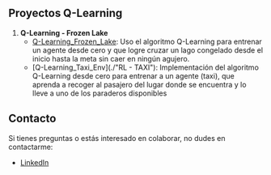 ## Proyectos Q-Learning

1. **Q-Learning - Frozen Lake**
   - [Q-Learning_Frozen_Lake](./RL-FROZEN_LAKE): Uso el algoritmo Q-Learning para entrenar un agente desde cero y que logre cruzar un lago congelado desde el inicio hasta la meta sin caer en ningún agujero.
   - [Q-Learning_Taxi_Env](./"RL - TAXI"): Implementación del algoritmo Q-Learning desde cero para entrenar a un agente (taxi), que aprenda a recoger al pasajero del lugar donde se encuentra y lo lleve a uno de los paraderos disponibles 
   
## Contacto

Si tienes preguntas o estás interesado en colaborar, no dudes en contactarme:

- [LinkedIn](https://www.linkedin.com/in/diana-marysabell-llamoca-z%C3%A1rate-44489130a/)
